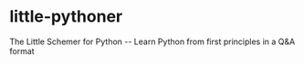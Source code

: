 # little-pythoner
The Little Schemer for Python -- Learn Python from first principles in a Q&amp;A format
